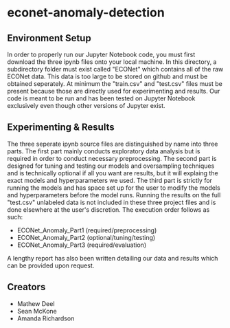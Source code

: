 # econet-anomaly-detection

## Environment Setup
In order to properly run our Jupyter Notebook code, you must first download the three ipynb files onto your local machine. In this directory, a subdirectory folder must exist called "ECONet" which contains all of the raw ECONet data. This data is too large to be stored on github and must be obtained seperately. At minimum the "train.csv" and "test.csv" files must be present because those are directly used for experimenting and results. Our code is meant to be run and has been tested on Jupyter Notebook exclusively even though other versions of Jupyter exist.

## Experimenting & Results
The three seperate ipynb source files are distinguished by name into three parts. The first part mainly conducts exploratory data analysis but is required in order to conduct necessary preprocessing. The second part is designed for tuning and testing our models and oversampling techniques and is technically optional if all you want are results, but it will explaing the exact models and hyperparameters we used. The third part is strictly for running the models and has space set up for the user to modify the models and hyperparameters before the model runs. Running the results on the full "test.csv" unlabeled data is not included in these three project files and is done elsewhere at the user's discretion. The execution order follows as such:
* ECONet_Anomaly_Part1 (required/preprocessing)
* ECONet_Anomaly_Part2 (optional/tuning/testing)
* ECONet_Anomaly_Part3 (required/evaluation)  

A lengthy report has also been written detailing our data and results which can be provided upon request.

## Creators
* Mathew Deel
* Sean McKone
* Amanda Richardson
